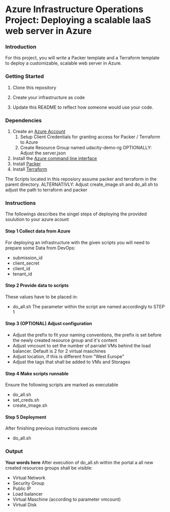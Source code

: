# Azure Infrastructure Operations Project: Deploying a scalable IaaS web server in Azure

### Introduction
For this project, you will write a Packer template and a Terraform template to deploy a customizable, scalable web server in Azure.

### Getting Started
1. Clone this repository

2. Create your infrastructure as code

3. Update this README to reflect how someone would use your code.

### Dependencies
1. Create an [Azure Account](https://portal.azure.com) 
    1. Setup Client Credentials for granting access for Packer / Terraform to Azure
    2. Create Resource Group named udacity-demo-rg OPTIONALLY: Adjust the server.json
2. Install the [Azure command line interface](https://docs.microsoft.com/en-us/cli/azure/install-azure-cli?view=azure-cli-latest)
3. Install [Packer](https://www.packer.io/downloads)
4. Install [Terraform](https://www.terraform.io/downloads.html)

The Scripts located in this reposiory assume packer and terraform in the parent directory.
ALTERNATIVLY: Adjust create_image.sh and do_all.sh to adjust the path to terraform and packer

### Instructions
The followings describes the singel steps of deploying the provided soulution to your azure acount

#### Step 1 Collect data from Azure
For deploying an infrastructure with the given scripts you will need to prepare some Data from DevOps:
- submission_id
- client_secret
- client_id
- tenant_id

#### Step 2 Provide data to scripts
These values have to be placed in:
- do_all.sh
The parameter within the script are named accordingly to STEP 1

#### Step 3 (OPTIONAL) Adjust configuration
- Adjust the prefix to fit your naming conventions, the prefix is set before the newly created resource group and it's content
- Adjust vmcount to set the number of parralel VMs behind the load balancer. Default is 2 for 2 virtual maschines
- Adjust location, if this is different from "West Europe"
- Adjust the tags that shall be added to VMs and Storages

#### Step 4 Make scripts runnable
Ensure the following scripts are marked as executable
- do_all.sh
- set_creds.sh
- create_image.sh

#### Step 5 Deployment
After finishing previous instructions execute
- do_all.sh


### Output
**Your words here**
After execution of do_all.sh within the portal a all new created resources groups shall be visible:
- Virtual Network
- Security Group
- Public IP
- Load balancer
- Virtual Maschine (according to parameter vmcount)
- Virtual Disk
